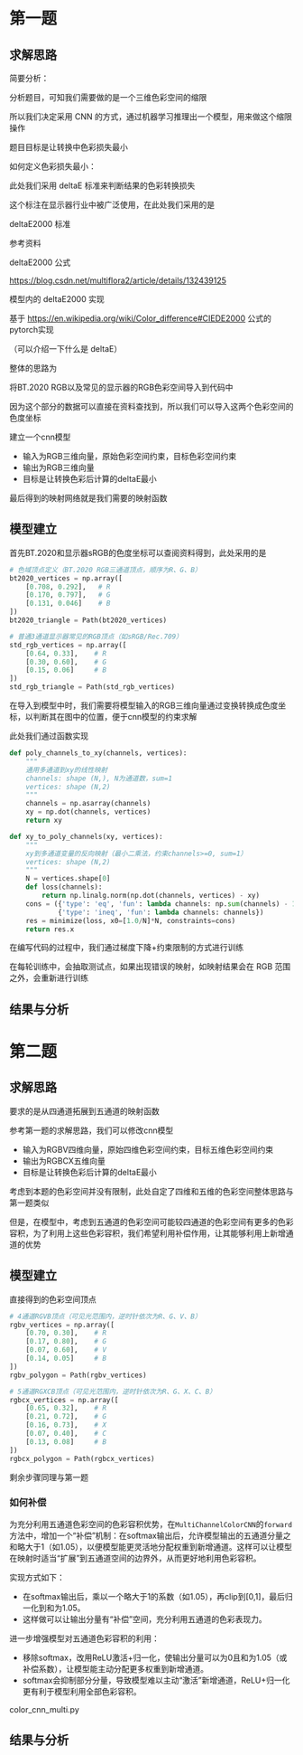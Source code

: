# 第一题

## 求解思路

简要分析：



分析题目，可知我们需要做的是一个三维色彩空间的缩限

所以我们决定采用 CNN 的方式，通过机器学习推理出一个模型，用来做这个缩限操作





题目目标是让转换中色彩损失最小

如何定义色彩损失最小：

此处我们采用 deltaE 标准来判断结果的色彩转换损失

这个标注在显示器行业中被广泛使用，在此处我们采用的是

deltaE2000 标准

参考资料

deltaE2000 公式

https://blog.csdn.net/multiflora2/article/details/132439125

模型内的 deltaE2000 实现

基于 https://en.wikipedia.org/wiki/Color_difference#CIEDE2000 公式的pytorch实现

（可以介绍一下什么是 deltaE）







整体的思路为

将BT.2020 RGB以及常见的显示器的RGB色彩空间导入到代码中

因为这个部分的数据可以直接在资料查找到，所以我们可以导入这两个色彩空间的色度坐标

建立一个cnn模型

- 输入为RGB三维向量，原始色彩空间约束，目标色彩空间约束
- 输出为RGB三维向量
- 目标是让转换色彩后计算的deltaE最小

最后得到的映射网络就是我们需要的映射函数





## 模型建立

首先BT.2020和显示器sRGB的色度坐标可以查阅资料得到，此处采用的是

```python
# 色域顶点定义（BT.2020 RGB三通道顶点，顺序为R、G、B）
bt2020_vertices = np.array([
    [0.708, 0.292],   # R
    [0.170, 0.797],   # G
    [0.131, 0.046]    # B
])
bt2020_triangle = Path(bt2020_vertices)

# 普通3通道显示器常见的RGB顶点（如sRGB/Rec.709）
std_rgb_vertices = np.array([
    [0.64, 0.33],    # R
    [0.30, 0.60],    # G
    [0.15, 0.06]     # B
])
std_rgb_triangle = Path(std_rgb_vertices)
```

在导入到模型中时，我们需要将模型输入的RGB三维向量通过变换转换成色度坐标，以判断其在图中的位置，便于cnn模型的约束求解

此处我们通过函数实现

```python
def poly_channels_to_xy(channels, vertices):
    """
    通用多通道到xy的线性映射
    channels: shape (N,), N为通道数，sum=1
    vertices: shape (N,2)
    """
    channels = np.asarray(channels)
    xy = np.dot(channels, vertices)
    return xy

def xy_to_poly_channels(xy, vertices):
    """
    xy到多通道变量的反向映射（最小二乘法，约束channels>=0, sum=1）
    vertices: shape (N,2)
    """
    N = vertices.shape[0]
    def loss(channels):
        return np.linalg.norm(np.dot(channels, vertices) - xy)
    cons = ({'type': 'eq', 'fun': lambda channels: np.sum(channels) - 1},
            {'type': 'ineq', 'fun': lambda channels: channels})
    res = minimize(loss, x0=[1.0/N]*N, constraints=cons)
    return res.x
```

在编写代码的过程中，我们通过梯度下降+约束限制的方式进行训练

在每轮训练中，会抽取测试点，如果出现错误的映射，如映射结果会在 RGB 范围之外，会重新进行训练



## 结果与分析



# 第二题

## 求解思路

要求的是从四通道拓展到五通道的映射函数

参考第一题的求解思路，我们可以修改cnn模型

- 输入为RGBV四维向量，原始四维色彩空间约束，目标五维色彩空间约束
- 输出为RGBCX五维向量
- 目标是让转换色彩后计算的deltaE最小



考虑到本题的色彩空间并没有限制，此处自定了四维和五维的色彩空间整体思路与第一题类似

但是，在模型中，考虑到五通道的色彩空间可能较四通道的色彩空间有更多的色彩容积，为了利用上这些色彩容积，我们希望利用补偿作用，让其能够利用上新增通道的优势



## 模型建立

直接得到的色彩空间顶点

```python
# 4通道RGVB顶点（可见光范围内，逆时针依次为R、G、V、B）
rgbv_vertices = np.array([
    [0.70, 0.30],    # R
    [0.17, 0.80],    # G
    [0.07, 0.60],    # V
    [0.14, 0.05]     # B
])
rgbv_polygon = Path(rgbv_vertices)

# 5通道RGXCB顶点（可见光范围内，逆时针依次为R、G、X、C、B）
rgbcx_vertices = np.array([
    [0.65, 0.32],    # R
    [0.21, 0.72],    # G
    [0.16, 0.73],    # X
    [0.07, 0.40],    # C
    [0.13, 0.08]     # B
])
rgbcx_polygon = Path(rgbcx_vertices)
```



剩余步骤同理与第一题





### 如何补偿

为充分利用五通道色彩空间的色彩容积优势，在`MultiChannelColorCNN`的`forward`方法中，增加一个“补偿”机制：在softmax输出后，允许模型输出的五通道分量之和略大于1（如1.05），以便模型能更灵活地分配权重到新增通道。这样可以让模型在映射时适当“扩展”到五通道空间的边界外，从而更好地利用色彩容积。

实现方式如下：

- 在softmax输出后，乘以一个略大于1的系数（如1.05），再clip到[0,1]，最后归一化到和为1.05。
- 这样做可以让输出分量有“补偿”空间，充分利用五通道的色彩表现力。

进一步增强模型对五通道色彩容积的利用：

- 移除softmax，改用ReLU激活+归一化，使输出分量可以为0且和为1.05（或补偿系数），让模型能主动分配更多权重到新增通道。
- softmax会抑制部分分量，导致模型难以主动“激活”新增通道，ReLU+归一化更有利于模型利用全部色彩容积。

color_cnn_multi.py

## 结果与分析





